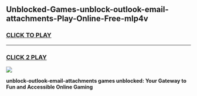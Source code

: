 
## Unblocked-Games-unblock-outlook-email-attachments-Play-Online-Free-mlp4v
<h3>
<a href="https://premium76.site?title=unblock-outlook-email-attachments&ref=26A">CLICK TO PLAY</a></h3>
<hr>

<h3>
<a href="https://premium76.site?title=unblock-outlook-email-attachments&ref=26A">CLICK 2 PLAY</a>
  
</h3>

<a href="https://premium76.site?title=unblock-outlook-email-attachments&ref=26A"><img src="https://clearcache.store/games.png"></a>


**unblock-outlook-email-attachments games unblocked: Your Gateway to Fun and Accessible Online Gaming**
